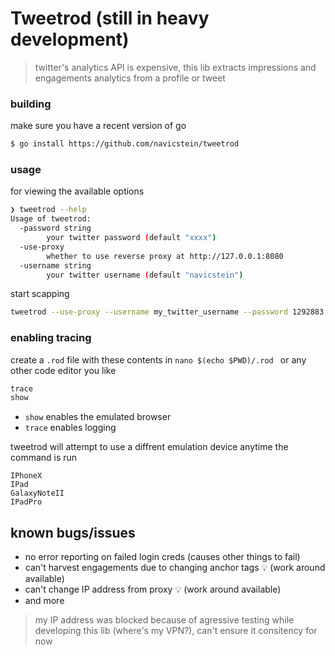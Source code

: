 # Tweetrod (still in heavy development)

> twitter's analytics API is expensive, this lib extracts impressions and engagements analytics from a profile or tweet

### building

make sure you have a recent version of go

```sh
$ go install https://github.com/navicstein/tweetrod
```

### usage

for viewing the available options

```sh
❯ tweetrod --help
Usage of tweetrod:
  -password string
    	your twitter password (default "xxxx")
  -use-proxy
    	whether to use reverse proxy at http://127.0.0.1:8080
  -username string
    	your twitter username (default "navicstein")

```

start scapping

```sh
tweetrod --use-proxy --username my_twitter_username --password 1292883
```

### enabling tracing

create a `.rod` file with these contents in `nano $(echo $PWD)/.rod ` or any other code editor you like

```txt
trace
show
```

- `show` enables the emulated browser
- `trace` enables logging

tweetrod will attempt to use a diffrent emulation device anytime the command is run
```
IPhoneX
IPad
GalaxyNoteII
IPadPro
```


## known bugs/issues 
- no error reporting on failed login creds (causes other things to fail)
- can't harvest engagements due to changing anchor tags 💡 (work around available)
- can't change IP address from proxy 💡 (work around available)
- and more

> my IP address was blocked because of agressive testing while developing this lib (where's my VPN?), can't ensure it consitency for now
